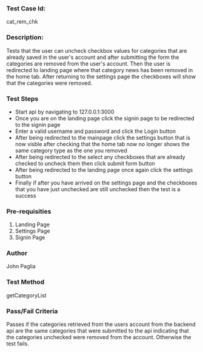 ### Test Case Id: 
cat_rem_chk

### Description:
Tests that the user can uncheck checkbox values for categories that are already saved in the user's account and after submitting the form the categories are removed from the user's account. Then the user is redirected to landing page where that category news has been removed in the home tab. After returning to the settings page the checkboxes will show that the categories were removed.

### Test Steps 
- Start api by navigating to 127.0.0.1:3000
- Once you are on the landing page click the signin page to be redirected to the signin page
- Enter a valid username and password and click the Login button
- After being redirected to the mainpage click the settings button that is now visble after checking that the home tab now no longer shows the same category type as the one you removed
- After being redirected to the select any checkboxes that are already checked
to uncheck them then click submit form button
- After being redirected to the landing page once again click the settings button
- Finally if after you have arrived on the settings page and the checkboxes that you have just unchecked are still unchecked then the test is a success

### Pre-requisities
1. Landing Page
2. Settings Page
3. Signin Page

### Author
John Paglia

### Test Method
getCategoryList

### Pass/Fail Criteria
Passes if the categories retrieved from the users account from the backend api are the same categories that were submitted to the api indicating that the categories unchecked were removed from the account. Otherwise the test fails.
